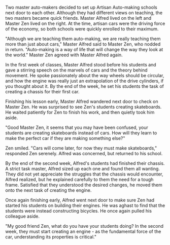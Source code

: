 Two master auto-makers decided to set up Artisan Auto-making schools next door to each other. Although they had different views on teaching, the two masters became quick friends. Master Alfred lived on the left and Master Zen lived on the right. At the time, artisan cars were the driving force of the economy, so both schools were quickly enrolled to their maximum. 

"Although we are teaching them auto-making, we are really teaching them more than just about cars," Master Alfred said to Master Zen, who nodded in return. "Auto-making is a way of life that will change the way they look at the world." Master Zen agreed with Master Alfred again.

In the first week of classes, Master Alfred stood before his students and gave a stirring speech on the marvels of cars and the theory behind movement. He spoke passionately about the way wheels should be circular, and how the engine was really just an extrapolation of the drive cylinders, if you thought about it. By the end of the week, he set his students the task of creating a chassis for their first car.

Finishing his lesson early, Master Alfred wandered next door to check on Master Zen. He was surprised to see Zen's students creating skateboards. He waited patiently for Zen to finish his work, and then quietly took him aside.

"Good Master Zen, it seems that you may have been confused, your students are creating skateboards instead of cars. How will they learn to make the perfect car if they are making something else?"

Zen smiled. "Cars will come later, for now they must make skateboards," responded Zen serenely. Alfred was concerned, but returned to his school.

By the end of the second week, Alfred's students had finished their chassis. A strict task master, Alfred sized up each one and found them all wanting. They did not yet appreciate the struggles that the chassis would encounter, Alfred realized, but he explained carefully to them the need for a tough frame. Satisfied that they understood the desired changes, he moved them onto the next task of creating the engine.

Once again finishing early, Alfred went next door to make sure Zen had started his students on building their engines. He was aghast to find that the students were instead constructing bicycles. He once again pulled his colleague aside.

"My good friend Zen, what do you have your students doing? In the second week, they must start creating an engine - as the fundamental force of the car, understanding its properties is critical."